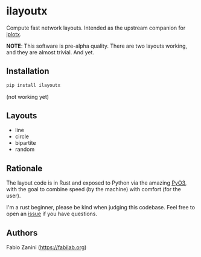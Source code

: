 # ilayoutx

Compute fast network layouts. Intended as the upstream companion for [iplotx](https://github.com/fabilab/iplotx).

**NOTE**: This software is pre-alpha quality. There are two layouts working, and they are almost trivial. And yet.

## Installation
```bash
pip install ilayoutx
```

(not working yet)

## Layouts
- line
- circle
- bipartite
- random

## Rationale
The layout code is in Rust and exposed to Python via the amazing [PyO3](https://pyo3.rs/), with the goal to combine speed (by the machine) with comfort (for the user).

I'm a rust beginner, please be kind when judging this codebase. Feel free to open an [issue](https://github.com/fabilab/ilayoutx/issues) if you have questions.

## Authors
Fabio Zanini (https://fabilab.org)
